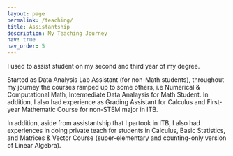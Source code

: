 ```yaml
---
layout: page
permalink: /teaching/
title: Assistantship
description: My Teaching Journey
nav: true
nav_order: 5
---
```


<!-- For now, this page is assumed to be a static description of your courses. You can convert it to a collection similar to `_projects/` so that you can have a dedicated page for each course.

Organize your courses by years, topics, or universities, however you like! -->

I used to assist student on my second and third year of my degree.

Started as Data Analysis Lab Assistant (for non-Math students), throughout my journey the courses ramped up to some others, i.e Numerical & Computational Math, Intermediate Data Analaysis for Math Student. In addition, I also had experience as Grading Assistant for Calculus and First-year Mathematic Course for non-STEM major in ITB.

In addition, aside from assistantship that I partook in ITB, I also had experiences in doing private teach for students in Calculus, Basic Statistics, and Matrices & Vector Course (super-elementary and counting-only version of Linear Algebra).
